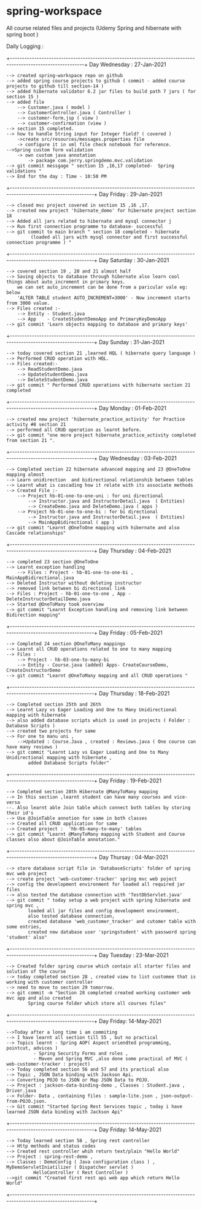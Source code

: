 # spring-workspace
All course related files and projects (Udemy Spring and hibernate with spring boot )

Daily Logging :

+------------------------------------------------------------------------------------------------------------+
Day Wednesday : 27-Jan-2021 

	--> created spring-workspace repo on github
	--> added spring course projects to github ( commit - added course projects to github till section-14 )
	--> added hibernate validator 6.2 jar files to build path 7 jars ( for section 15 )
	--> added file
		--> Customer.java ( model )
		--> CustomerController.java ( Controller )
		--> customer-form.jsp ( view )
		--> customer-confirmation (view )
	--> section 15 completed.
	--> how to handle String input for Integer field? ( covered )
		->create src/resources/messages.properties file
		-> configure it in xml file check notebook for reference.
	-->Spring custom form validation
		-> own custom java annotation
			-> package com.jerry.springdemo.mvc.validation
	--> git commit messgage " section 15 ,16,17 completed-  Spring validations "
	--> End for the day : Time - 10:50 PM

+----------------------------------------------------------------------------------------------------------------+
Day Friday : 29-Jan-2021
	
	--> closed mvc project covered in section 15 ,16 ,17.
	--> created new project 'hibernate_demo' for hibernate project section 18
	--> Added all jars related to hibernate and mysql connector j
	--> Run first connection programme to database- successful
	--> git commit to main branch " section 18 completed - hibernate
			 (loaded all jars with mysql connector and first successful connection programme ) "

+----------------------------------------------------------------------------------------------------------------+
Day Saturday : 30-Jan-2021
	
	--> covered section 19 , 20 and 21 almost half 
	--> Saving objects to database through hibernate also learn cool things about auto_increment in primary keys.
		we can set auto_increment can be done from a paricular vale eg: below
		'ALTER TABLE student AUTO_INCREMENT=3000' - Now increment starts from 3000 value.
	--> Files created :- 
		--> Entity - Student.java
		--> App    - CreateStudentDemoApp and PrimaryKeyDemoApp
	--> git commit 'Learn objects mapping to database and primary keys'

+----------------------------------------------------------------------------------------------------------------+
Day Sunday : 31-Jan-2021
	
	--> today covered section 21 ,learned HQL ( hibernate query language )
	--> Performed CRUD operation with HQL.
	--> Files created:-
		--> ReadStudentDemo.java
		--> UpdateStudentDemo.java
		--> DeleteStudentDemo.java
	--> git commit " Performed CRUD operations with hibernate section 21 completed 

+----------------------------------------------------------------------------------------------------------------+
Day Monday : 01-Feb-2021

	--> created new project 'hibernate_practice_activity' for Practice activity #8 section 21
	--> performed all CRUD operation as learnt before.
	--> git commit "one more project hibernate_practice_activity completed from section 21 ".
	

+----------------------------------------------------------------------------------------------------------------+
Day Wednesday : 03-Feb-2021

	--> Completed section 22 hibernate advanced mapping and 23 @OneToOne mapping almost
	--> Learn unidirection  and bidirectional relationshib between tables
	--> Learnt what is cascading how it relate with its associate methods
	--> Created File :-
		--> Project hb-01-one-to-one-uni : for uni directional
			--> Instructor.java and InstructorDetail.java  ( Entities)
			--> CreateDemo.java and DeleteDemo.java ( apps ) 
		--> Project hb-01-one-to-one-bi : for bi directional
			--> Instructor.java and InstructorDetail.java  ( Entities)
			--> MainAppBidirectional ( app ) 
	--> git commit "Learnt @OneToOne mapping with hibernate and also Cascade relationships"
+----------------------------------------------------------------------------------------------------------------+
Day Thursday : 04-Feb-2021

	--> completed 23 section @OneToOne
	--> Learnt exception handling
		--> Files : Project - hb-01-one-to-one-bi , MainAppBidirectional.java
	--> Deleted Instructor without deleting instructor
	--> removed link between bi directional link
	--> Files : Project - hb-01-one-to-one , App - DeleteInstructorDetailDemo.java
	--> Started @OneToMany took overview
	--> git commit "Learnt Exception handling and removing link between Bidirection mapping"


+----------------------------------------------------------------------------------------------------------------+
Day Friday : 05-Feb-2021

	--> Completed 24 section @OneToMany mappings
	--> Learnt all CRUD operations related to one to many mapping
	--> Files :
		--> Project - hb-03-one-to-many-bi 
		--> Entity - Course.java (added) Apps- CreateCourseDemo, CreateInstructorDemo
	--> git commit "Learnt @OneToMany mapping and all CRUD operations "

+----------------------------------------------------------------------------------------------------------------+
Day Thursday : 18-Feb-2021

	--> Completed section 25th and 26th
	--> Learnt Lazy vs Eager Loading and One to Many Unidirectional mapping with hibernate
	--> also added database scripts which is used in projects ( Folder : Database Scripts )
	--> created two projects for same
	--> For one to manu uni , 
		-->Updated : Course.Java , created : Reviews.java ( One course can have many reviews )
	--> git commit "Learnt Lazy vs Eager Loading and One to Many Unidirectional mapping with hibernate , 
			added Database Scripts folder"
+----------------------------------------------------------------------------------------------------------------+
Day Friday : 19-Feb-2021

	--> Completed section 28th Hibernate @ManyToMany mapping
	--> In this section ,learnt student can have many courses and vice-versa
	--. Also learnt able Join table which connect both tables by storing their id's
	--> Use @JoinTable annotion for same in both classes
	--> Created all CRUD application for same
	--> Created project :  'hb-05-many-to-many' tables
	--> git commit "Learnt @ManyToMany mapping with Student and Course classes also about @JoinTable annotation."
+----------------------------------------------------------------------------------------------------------------+
Day Thursay : 04-Mar-2021

	--> store database script file in 'DatabaseScripts' folder of spring mvc web project
	--> create project 'web-customer-tracker' spring mvc web poject
	--> config the development environment for loaded all required jar files
	--> also tested the database connection with 'TestDbServlet.java'
	--> git commit " today setup a web project with spring hibernate and spring mvc ,
			loaded all jar files and config development environment, 
			also tested database connection, 
			created database 'web_customer_tracker' and cutomer table with some entries, 
			created new database user 'springstudent' with password spring 'student' also"
+----------------------------------------------------------------------------------------------------------------+
Day Tuesday : 23-Mar-2021	

	--> Created folder spring course which contain all starter files and solution of the course
	--> today completed section 28 , created view to list customee that is working with customer controller
	--> need to move to section 29 tomorrow.
	--> git commit -m "Section 28 completed created working customer web mvc app and also created 
			Spring course folder which store all courses files"
+----------------------------------------------------------------------------------------------------------------+
Day Friday: 14-May-2021	

	-->Today after a long time i am commiting
	--> I have learnt all section till 55 , but no practical
	--> Topics learnt - Spring AOP( Aspect oriendted programming, pointcut, advices )
			  - Spring Security Forms and roles ,
			  - Maven and Spring MVC ,also done some practical of MVC ( web-customer-tracker : project)
	--> Today completed section 56 and 57 and its practical also 
	--> Topic , JSON Data binding with Jackson Api.
	--> Converting POJO to JSON or Map JSON Data to POJO.
	--> Project : jackson-data-binding-demo , Classes : Student.java , Driver.java
	--> Folder- Data , containing files : sample-lite.json , json-output-from-POJO.json.
	--> Git commit "Started Spring Rest Services topic , today i have learned JSON data binding with Jackson Api"
	
+----------------------------------------------------------------------------------------------------------------+
Day Friday: 14-May-2021	

	--> Today learned section 58 , Spring rest controller
	--> Http methods and status codes 
	--> Created rest controller whih return text/plain "Hello World"
	--> Project : spring-rest-demo , 
	--> Classes : DemoConfig ( Java configuration class ) , MyDemoServletIniatilizer ( Dispatcher servlet )
		      HelloController ( Rest Controller )
	-->git commit "Created first rest api web app which return Hello World"
	
+----------------------------------------------------------------------------------------------------------------+